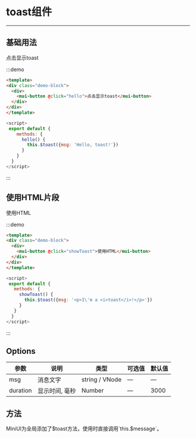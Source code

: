 # toast组件
----

## 基础用法

<div class="demo-block">
  <div>
    <mui-button @click="hello">点击显示toast</mui-button>
  </div>
</div>
<script>
 export default {
    methods: {
      hello() {
        this.$toast({msg: 'Hello, toast!'})
      },
      showToast() {
          this.$toast({msg: '<p>I\'m a <i>toast</i>!</p>'})
      }
    }
  }
</script>

:::demo
```html
<template>
<div class="demo-block">
  <div>
    <mui-button @click="hello">点击显示toast</mui-button>
  </div>
</div>
</template>
```
```js
<script>
 export default {
    methods: {
      hello() {
        this.$toast({msg: 'Hello, toast!'})
      }
    }
  }
</script>
```
:::


## 使用HTML片段

<div class="demo-block">
  <div>
    <mui-button @click="showToast">使用HTML</mui-button>
  </div>
</div>

:::demo
```html
<template>
<div class="demo-block">
  <div>
    <mui-button @click="showToast">使用HTML</mui-button>
  </div>
</div>
</template>
```
```js
<script>
 export default {
   methods: {
     showToast() {
       this.$toast({msg: '<p>I\'m a <i>toast</i>!</p>'})
     }
   }
  }
</script>
```
:::

## Options

| 参数      | 说明          | 类型      | 可选值         | 默认值  |
|---------- |-------------- |---------- |------------- |-------- |
| msg | 消息文字 | string / VNode | — | — |
| duration | 显示时间, 毫秒| Number | — | 3000 |

## 方法

MiniUI为全局添加了$toast方法，使用时直接调用`this.$message`。
